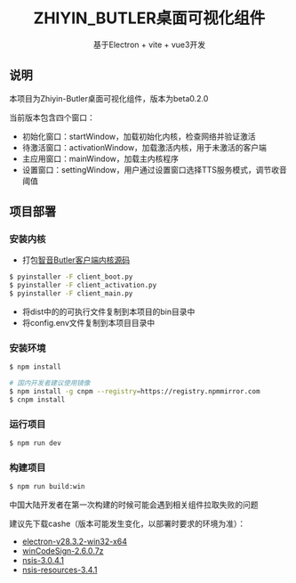 <h1 align="center">ZHIYIN_BUTLER桌面可视化组件</h1>

<p align="center">基于Electron + vite + vue3开发</p>

## 说明

本项目为Zhiyin-Butler桌面可视化组件，版本为beta0.2.0

当前版本包含四个窗口：

- 初始化窗口：startWindow，加载初始化内核，检查网络并验证激活
- 待激活窗口：activationWindow，加载激活内核，用于未激活的客户端
- 主应用窗口：mainWindow，加载主内核程序
- 设置窗口：settingWindow，用户通过设置窗口选择TTS服务模式，调节收音阈值

## 项目部署

### 安装内核

- 打包[智音Butler客户端内核源码](https://github.com/JKerbin/Zhiyin-Butler-Opensource/tree/main/Zhiyin-Client)
```bash
$ pyinstaller -F client_boot.py
$ pyinstaller -F client_activation.py
$ pyinstaller -F client_main.py
```
- 将dist中的的可执行文件复制到本项目的bin目录中
- 将config.env文件复制到本项目目录中

### 安装环境

```bash
$ npm install

# 国内开发者建议使用镜像
$ npm install -g cnpm --registry=https://registry.npmmirror.com
$ cnpm install
```

### 运行项目

```bash
$ npm run dev
```

### 构建项目

```bash
$ npm run build:win
```
中国大陆开发者在第一次构建的时候可能会遇到相关组件拉取失败的问题

建议先下载cashe（版本可能发生变化，以部署时要求的环境为准）：
- [electron-v28.3.2-win32-x64](https://github.com/electron/electron/releases/download/v28.3.2/electron-v28.3.2-win32-x64.zip)
- [winCodeSign-2.6.0.7z](https://github.com/electron-userland/electron-builder-binaries/releases/download/winCodeSign-2.6.0/winCodeSign-2.6.0.7z)
- [nsis-3.0.4.1](https://github.com/electron-userland/electron-builder-binaries/releases/download/nsis-3.0.4.1/nsis-3.0.4.1.7z)
- [nsis-resources-3.4.1](https://github.com/electron-userland/electron-builder-binaries/releases/download/nsis-resources-3.4.1/nsis-resources-3.4.1.7z)
